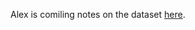 Alex is comiling notes on the dataset [here](https://docs.google.com/document/d/1RDn2c__tK9fXHaKOiJ9LlYXyq3h576KojI-qgLzyEN4/edit?usp=sharing).